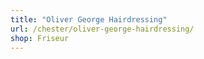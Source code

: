 ```yaml
---
title: "Oliver George Hairdressing"
url: /chester/oliver-george-hairdressing/
shop: Friseur
---
```

